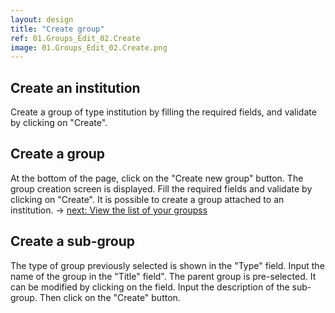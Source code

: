 ```yaml
---
layout: design
title: "Create group"
ref: 01.Groups_Edit_02.Create
image: 01.Groups_Edit_02.Create.png
---
```


## <span class="color-thread" style="background-color: #aaf"></span> Create an institution
Create a group of type institution by filling the required fields, and validate by clicking on "Create".

## <span class="color-thread" style="background-color: #aaf"></span> Create a group
At the bottom of the page, click on the "Create new group" button. The group creation screen is displayed.
Fill the required fields and validate by clicking on "Create".
It is possible to create a group attached to an institution.
→ [next: View the list of your groupss](01.Groups_a.Groups-that-you-manage_b.Your-groups)

## <span class="color-thread" style="background-color: #aaf"></span> Create a sub-group
The type of group previously selected is shown in the "Type" field.
Input the name of the group in the "Title" field".
The parent group is pre-selected. It can be modified by clicking on the field.
Input the description of the sub-group.
Then click on the "Create" button.
